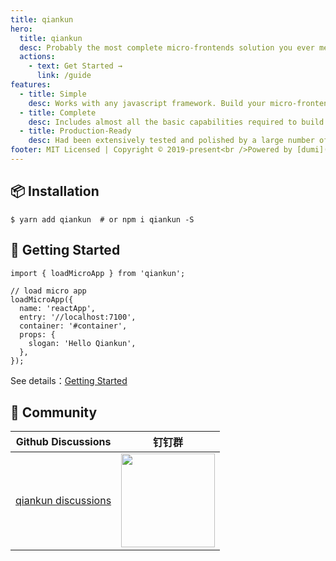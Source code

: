 ```yaml
---
title: qiankun
hero:
  title: qiankun
  desc: Probably the most complete micro-frontends solution you ever met🧐
  actions:
    - text: Get Started →
      link: /guide
features:
  - title: Simple
    desc: Works with any javascript framework. Build your micro-frontend system just like using with iframe, but not iframe actually.
  - title: Complete
    desc: Includes almost all the basic capabilities required to build a micro-frontend system, such as style isolation, js sandbox, preloading, and so on.
  - title: Production-Ready
    desc: Had been extensively tested and polished by a large number of online applications both inside and outside of Ant Financial, the robustness is trustworthy.
footer: MIT Licensed | Copyright © 2019-present<br />Powered by [dumi](https://d.umijs.org)
---
```


## 📦 Installation

```shell
$ yarn add qiankun  # or npm i qiankun -S
```

## 🔨 Getting Started

```tsx
import { loadMicroApp } from 'qiankun';

// load micro app
loadMicroApp({
  name: 'reactApp',
  entry: '//localhost:7100',
  container: '#container',
  props: {
    slogan: 'Hello Qiankun',
  },
});
```

See details：[Getting Started](/guide/getting-started)

## 👬 Community

| Github Discussions | 钉钉群 |
| --- | --- |
| [qiankun discussions](https://github.com/umijs/qiankun/discussions) | <img src="https://gw.alipayobjects.com/mdn/rms_655822/afts/img/A*hZOeRrHFPFAAAAAAAAAAAAAAARQnAQ" width="150" /> |
